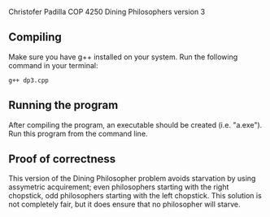 Christofer Padilla
COP 4250
Dining Philosophers version 3

## Compiling

Make sure you have g++ installed on your system. Run the following command in your terminal:

```
g++ dp3.cpp
```

## Running the program

After compiling the program, an executable should be created (i.e. "a.exe"). Run this program from the command line.

## Proof of correctness

This version of the Dining Philosopher problem avoids starvation by using assymetric acquirement; even philosophers starting with the right chopstick, odd philosophers starting with the left chopstick. This solution is not completely fair, but it does ensure that no philosopher will starve.
